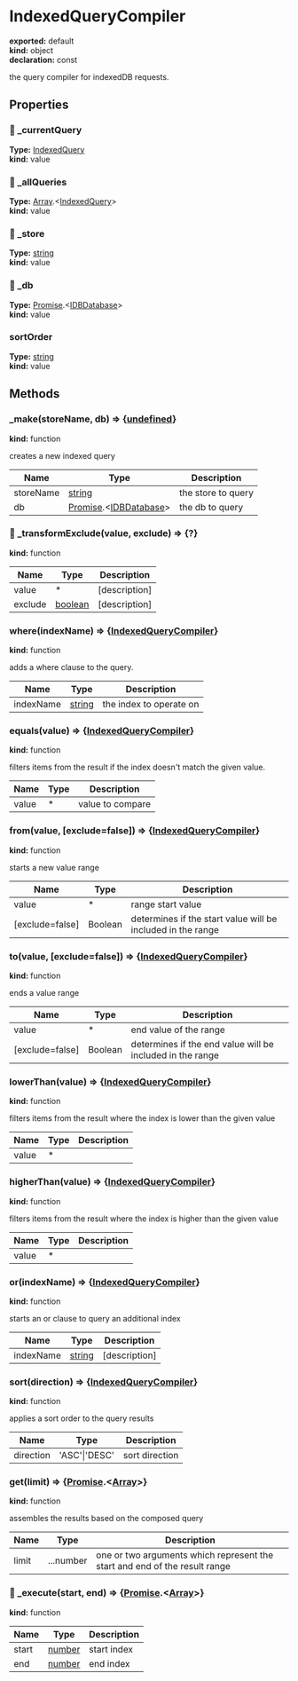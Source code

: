 # IndexedQueryCompiler      
  
**exported:** default      
**kind:** object      
**declaration:** const      
  
the query compiler for indexedDB requests.      
## Properties      
  
### 🚫 _currentQuery        
  
**Type:** [IndexedQuery](./Module:-IndexedDB::IndexedQueryCompiler#indexedquery)        
**kind:** value        
  
  
  
  
### 🚫 _allQueries        
  
**Type:** [Array](https://developer.mozilla.org/en-US/docs/Web/JavaScript/Reference/Global_Objects/Array).&lt;[IndexedQuery](./Module:-IndexedDB::IndexedQueryCompiler#indexedquery)&gt;        
**kind:** value        
  
  
  
  
### 🚫 _store        
  
**Type:** [string](https://developer.mozilla.org/en-US/docs/Web/JavaScript/Reference/Global_Objects/String)        
**kind:** value        
  
  
  
  
### 🚫 _db        
  
**Type:** [Promise](https://developer.mozilla.org/en-US/docs/Web/JavaScript/Reference/Global_Objects/Promise).&lt;[IDBDatabase](https://developer.mozilla.org/en-US/docs/Web/API/IDBDatabase)&gt;        
**kind:** value        
  
  
  
  
### sortOrder        
  
**Type:** [string](https://developer.mozilla.org/en-US/docs/Web/JavaScript/Reference/Global_Objects/String)        
**kind:** value        
  
  
  
  
## Methods      
  
### _make(storeName, db) => {[undefined](https://developer.mozilla.org/en-US/docs/Web/JavaScript/Reference/Global_Objects/undefined)}        
  
**kind:** function        
  
creates a new indexed query        
  
| Name | Type | Description |          
|------|------|-------------|          
| storeName | [string](https://developer.mozilla.org/en-US/docs/Web/JavaScript/Reference/Global_Objects/String) | the store to query |          
| db | [Promise](https://developer.mozilla.org/en-US/docs/Web/JavaScript/Reference/Global_Objects/Promise).&lt;[IDBDatabase](https://developer.mozilla.org/en-US/docs/Web/API/IDBDatabase)&gt; |   the db to query |\n        
  
  
### 🚫 _transformExclude(value, exclude) => {?}        
  
**kind:** function        
  
  
  
| Name | Type | Description |          
|------|------|-------------|          
| value | * |   [description] |          
| exclude | [boolean](https://developer.mozilla.org/en-US/docs/Web/JavaScript/Reference/Global_Objects/Boolean) | [description] |\n        
  
  
### where(indexName) => {[IndexedQueryCompiler](./Module:-IndexedDB::IndexedQueryCompiler#indexedquerycompiler)}        
  
**kind:** function        
  
adds a where clause to the query.        
  
| Name | Type | Description |          
|------|------|-------------|          
| indexName | [string](https://developer.mozilla.org/en-US/docs/Web/JavaScript/Reference/Global_Objects/String) | the index to operate on |\n        
  
  
### equals(value) => {[IndexedQueryCompiler](./Module:-IndexedDB::IndexedQueryCompiler#indexedquerycompiler)}        
  
**kind:** function        
  
filters items from the result if the index doesn't match the given value.        
  
| Name | Type | Description |          
|------|------|-------------|          
| value | * | value to compare |\n        
  
  
### from(value, [exclude=false]) => {[IndexedQueryCompiler](./Module:-IndexedDB::IndexedQueryCompiler#indexedquerycompiler)}        
  
**kind:** function        
  
starts a new value range        
  
| Name | Type | Description |          
|------|------|-------------|          
| value | * |                 range start value |          
| [exclude=false] | Boolean | determines if the start value will be included in the range |\n        
  
  
### to(value, [exclude=false]) => {[IndexedQueryCompiler](./Module:-IndexedDB::IndexedQueryCompiler#indexedquerycompiler)}        
  
**kind:** function        
  
ends a value range        
  
| Name | Type | Description |          
|------|------|-------------|          
| value | * |                 end value of the range |          
| [exclude=false] | Boolean | determines if the end value will be included in the range |\n        
  
  
### lowerThan(value) => {[IndexedQueryCompiler](./Module:-IndexedDB::IndexedQueryCompiler#indexedquerycompiler)}        
  
**kind:** function        
  
filters items from the result where the index is lower than the given value        
  
| Name | Type | Description |          
|------|------|-------------|          
| value | * |   |\n        
  
  
### higherThan(value) => {[IndexedQueryCompiler](./Module:-IndexedDB::IndexedQueryCompiler#indexedquerycompiler)}        
  
**kind:** function        
  
filters items from the result where the index is higher than the given value        
  
| Name | Type | Description |          
|------|------|-------------|          
| value | * |   |\n        
  
  
### or(indexName) => {[IndexedQueryCompiler](./Module:-IndexedDB::IndexedQueryCompiler#indexedquerycompiler)}        
  
**kind:** function        
  
starts an or clause to query an additional index        
  
| Name | Type | Description |          
|------|------|-------------|          
| indexName | [string](https://developer.mozilla.org/en-US/docs/Web/JavaScript/Reference/Global_Objects/String) | [description] |\n        
  
  
### sort(direction) => {[IndexedQueryCompiler](./Module:-IndexedDB::IndexedQueryCompiler#indexedquerycompiler)}        
  
**kind:** function        
  
applies a sort order to the query results        
  
| Name | Type | Description |          
|------|------|-------------|          
| direction | 'ASC'&#124;'DESC' | sort direction |\n        
  
  
### get(limit) => {[Promise](https://developer.mozilla.org/en-US/docs/Web/JavaScript/Reference/Global_Objects/Promise).&lt;[Array](https://developer.mozilla.org/en-US/docs/Web/JavaScript/Reference/Global_Objects/Array)&gt;}        
  
**kind:** function        
  
assembles the results based on the composed query        
  
| Name | Type | Description |          
|------|------|-------------|          
| limit | ...number | one or two arguments which represent the start and end of the result range |\n        
  
  
### 🚫 _execute(start, end) => {[Promise](https://developer.mozilla.org/en-US/docs/Web/JavaScript/Reference/Global_Objects/Promise).&lt;[Array](https://developer.mozilla.org/en-US/docs/Web/JavaScript/Reference/Global_Objects/Array)&gt;}        
  
**kind:** function        
  
  
  
| Name | Type | Description |          
|------|------|-------------|          
| start | [number](https://developer.mozilla.org/en-US/docs/Web/JavaScript/Reference/Global_Objects/Number) | start index |          
| end | [number](https://developer.mozilla.org/en-US/docs/Web/JavaScript/Reference/Global_Objects/Number) |   end index |\n        
  
  
